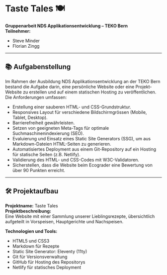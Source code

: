 # Taste Tales 🍽️

**Gruppenarbeit NDS Applikationsentwicklung – TEKO Bern**  
**Teilnehmer:**
- Steve Minder
- Florian Zingg

---

## 📚 Aufgabenstellung

Im Rahmen der Ausbildung NDS Applikationsentwicklung an der TEKO Bern bestand die Aufgabe darin, eine persönliche Website oder eine Projekt-Website zu erstellen und auf einem statischen Hosting zu veröffentlichen.  
Die Anforderungen umfassen:

- Erstellung einer sauberen HTML- und CSS-Grundstruktur.
- Responsives Layout für verschiedene Bildschirmgrössen (Mobile, Tablet, Desktop).
- Barrierefreiheit gewährleisten.
- Setzen von geeigneten Meta-Tags für optimale Suchmaschinenindexierung (SEO).
- Evaluierung und Einsatz eines Static Site Generators (SSG), um aus Markdown-Dateien HTML-Seiten zu generieren.
- Automatisiertes Deployment aus einem Git-Repository auf ein Hosting für statische Seiten (z.B. Netlify).
- Validierung des HTML- und CSS-Codes mit W3C-Validatoren.
- Sicherstellen, dass die Website beim Ecograder eine Bewertung von über 90 Punkten erreicht.

---

## 🛠️ Projektaufbau

**Projektname:** Taste Tales  
**Projektbeschreibung:**  
Eine Website mit einer Sammlung unserer Lieblingsrezepte, übersichtlich aufgeteilt in Vorspeisen, Hauptgerichte und Nachspeisen.

**Technologien und Tools:**
- HTML5 und CSS3
- Markdown für Rezepte
- Static Site Generator: Eleventy (11ty)
- Git für Versionsverwaltung
- GitHub für Hosting des Repositorys
- Netlify für statisches Deployment